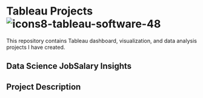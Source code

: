 
# Tableau Projects ![icons8-tableau-software-48](https://github.com/swaapnaa/TABLEAU-PROJECTS/assets/149737403/5324eb1a-8bb8-405f-ae23-5988bcfdd675)

This repository contains Tableau dashboard, visualization, and data analysis projects I have created.

## Data Science JobSalary Insights

 

 ## Project Description
